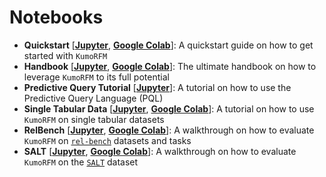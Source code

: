 # Notebooks

* **Quickstart** [[**Jupyter**](./quickstart.ipynb), [**Google Colab**](https://colab.research.google.com/drive/1v4eQbYmw3xWXX9gT7gPwtEtZU_15YXDH)]: A quickstart guide on how to get started with `KumoRFM`
* **Handbook** [[**Jupyter**](./handbook.ipynb), [**Google Colab**](https://colab.research.google.com/drive/1IN3UqSPrEIvHIceq_b5RQ4d-H6APfcfS)]: The ultimate handbook on how to leverage `KumoRFM` to its full potential
* **Predictive Query Tutorial** [[**Jupyter**](./predictive_query.ipynb)]: A tutorial on how to use the Predictive Query Language (PQL)
* **Single Tabular Data** [[**Jupyter**](./single_table.ipynb), [**Google Colab**](https://colab.research.google.com/drive/14nkh7yz28-kvkgMqvVJoTRgCBq--e5mX)]: A tutorial on how to use `KumoRFM` on single tabular datasets
* **RelBench** [[**Jupyter**](./relbench.ipynb), [**Google Colab**](https://colab.research.google.com/drive/1mjWPmOsTcq1gNbKqcaMAZGRxxnH3-H22)]: A walkthrough on how to evaluate `KumoRFM` on [`rel-bench`](https://relbench.stanford.edu/) datasets and tasks
* **SALT** [[**Jupyter**](./salt.ipynb), [**Google Colab**](https://colab.research.google.com/drive/1m4Djd6_mMR9EHnYklwj7ytJncfjChbIa)]: A walkthrough on how to evaluate `KumoRFM` on the [`SALT`](https://github.com/SAP-samples/salt) dataset
